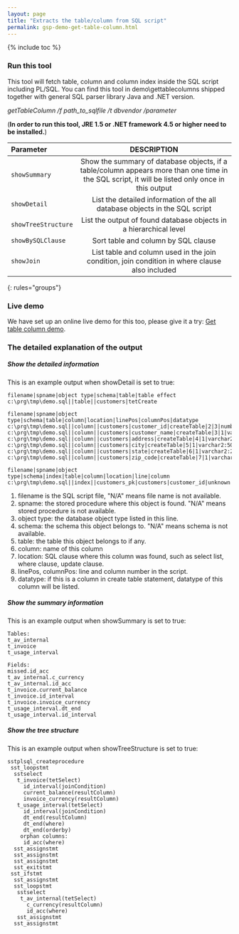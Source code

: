 ```yaml
---
layout: page
title: "Extracts the table/column from SQL script"
permalink: gsp-demo-get-table-column.html
---
```


{% include toc %}

### Run this tool

This tool will fetch table, column and column index inside the SQL script including PL/SQL. You can find this tool in demo\gettablecolumns shipped together with general SQL parser library Java and .NET version.

_getTableColumn /f path_to_sqlfile /t dbvendor /parameter_

(**In order to run this tool, JRE 1.5 or .NET framework 4.5 or higher need to be installed.**)

| Parameter |  DESCRIPTION |
|:--------|:-------:|
| `showSummary`  | Show the summary of database objects, if a table/column appears more than one time in the SQL script, it will be listed only once in this output   |
| `showDetail`   | List the detailed information of the all database objects in the SQL script   |
| `showTreeStructure`   | List the output of found database objects in a hierarchical level   |
| `showBySQLClause`   | Sort table and column by SQL clause   |
| `showJoin`   | List table and column used in the join condition, join condition in where clause also included   |
{: rules="groups"}

### Live demo

We have set up an online live demo for this too, please give it a try: [Get table column demo](http://107.170.101.241:8080/getTableColumn/).

### The detailed explanation of the output

##### Show the detailed information

This is an example output when showDetail is set to true:

```
filename|spname|object type|schema|table|table effect
c:\prg\tmp\demo.sql||table||customers|tetCreate
 
filename|spname|object type|schema|table|column|location|linePos|columnPos|datatype
c:\prg\tmp\demo.sql||column||customers|customer_id|createTable|2|3|number:10
c:\prg\tmp\demo.sql||column||customers|customer_name|createTable|3|1|varchar2:50
c:\prg\tmp\demo.sql||column||customers|address|createTable|4|1|varchar2:50
c:\prg\tmp\demo.sql||column||customers|city|createTable|5|1|varchar2:50
c:\prg\tmp\demo.sql||column||customers|state|createTable|6|1|varchar2:25
c:\prg\tmp\demo.sql||column||customers|zip_code|createTable|7|1|varchar2:10
 
filename|spname|object type|schema|index|table|column|location|line|column
c:\prg\tmp\demo.sql||index||customers_pk|customers|customer_id|unknown|8|38
```

1. filename is the SQL script file, "N/A" means file name is not available.
2. spname: the stored procedure where this object is found. "N/A" means stored procedure is not available.
3. object type: the database object type listed in this line.
4. schema: the schema this object belongs to. "N/A" means schema is not available.
5. table: the table this object belongs to if any.
6. column: name of this column
7. location: SQL clause where this column was found, such as select list, where clause, update clause.
8. linePos, columnPos: line and column number in the script.
9. datatype: if this is a column in create table statement, datatype of this column will be listed.

##### Show the summary information

This is an example output when showSummary is set to true:

```
Tables:
t_av_internal
t_invoice
t_usage_interval
 
Fields:
missed.id_acc
t_av_internal.c_currency
t_av_internal.id_acc
t_invoice.current_balance
t_invoice.id_interval
t_invoice.invoice_currency
t_usage_interval.dt_end
t_usage_interval.id_interval
```

##### Show the tree structure

This is an example output when showTreeStructure is set to true:

```
sstplsql_createprocedure
 sst_loopstmt
  sstselect
   t_invoice(tetSelect)
     id_interval(joinCondition)
     current_balance(resultColumn)
     invoice_currency(resultColumn)
   t_usage_interval(tetSelect)
     id_interval(joinCondition)
     dt_end(resultColumn)
     dt_end(where)
     dt_end(orderby)
    orphan columns:
     id_acc(where)
  sst_assignstmt
  sst_assignstmt
  sst_assignstmt
  sst_exitstmt
 sst_ifstmt
  sst_assignstmt
  sst_loopstmt
   sstselect
    t_av_internal(tetSelect)
      c_currency(resultColumn)
      id_acc(where)
   sst_assignstmt
  sst_assignstmt
```